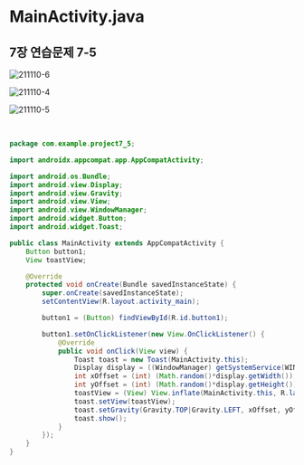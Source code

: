 # **MainActivity.java**
## 7장 연습문제 7-5

![211110-6](https://user-images.githubusercontent.com/79977182/141029705-b05b8fc4-975a-40b4-802e-c4c2ba8cfd9c.jpg)

![211110-4](https://user-images.githubusercontent.com/79977182/141029700-10a2ee34-6fd1-4a52-87c4-34b2894b82b5.png)

![211110-5](https://user-images.githubusercontent.com/79977182/141029703-aad59d83-1929-4d9e-8b02-611efcbb11c6.png)

</br>

```java
package com.example.project7_5;

import androidx.appcompat.app.AppCompatActivity;

import android.os.Bundle;
import android.view.Display;
import android.view.Gravity;
import android.view.View;
import android.view.WindowManager;
import android.widget.Button;
import android.widget.Toast;

public class MainActivity extends AppCompatActivity {
    Button button1;
    View toastView;

    @Override
    protected void onCreate(Bundle savedInstanceState) {
        super.onCreate(savedInstanceState);
        setContentView(R.layout.activity_main);

        button1 = (Button) findViewById(R.id.button1);

        button1.setOnClickListener(new View.OnClickListener() {
            @Override
            public void onClick(View view) {
                Toast toast = new Toast(MainActivity.this);
                Display display = ((WindowManager) getSystemService(WINDOW_SERVICE)).getDefaultDisplay();
                int xOffset = (int) (Math.random()*display.getWidth());
                int yOffset = (int) (Math.random()*display.getHeight());
                toastView = (View) View.inflate(MainActivity.this, R.layout.toast1, null);
                toast.setView(toastView);
                toast.setGravity(Gravity.TOP|Gravity.LEFT, xOffset, yOffset);
                toast.show();
            }
        });
    }
}
```